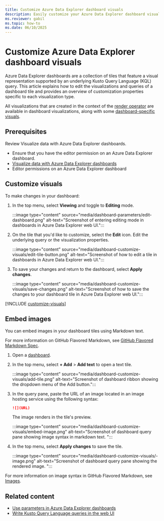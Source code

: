 ```yaml
---
title: Customize Azure Data Explorer dashboard visuals
description: Easily customize your Azure Data Explorer dashboard visuals
ms.reviewer: gabil
ms.topic: how-to
ms.date: 06/10/2025
---
```


# Customize Azure Data Explorer dashboard visuals

Azure Data Explorer dashboards are a collection of tiles that feature a visual representation supported by an underlying Kusto Query Language (KQL) query. This article explains how to edit the visualizations and queries of a dashboard tile and provides an overview of customization properties specific to each visualization type.

All visualizations that are created in the context of the [render operator](/kusto/query/render-operator?view=azure-data-explorer&preserve-view=true#visualization) are available in dashboard visualizations, along with some [dashboard-specific visuals](dashboard-visuals.md).

## Prerequisites

Review Visualize data with Azure Data Explorer dashboards.

* Ensure that you have the editor permission on an Azure Data Explorer dashboard.
* [Visualize data with Azure Data Explorer dashboards](azure-data-explorer-dashboards.md)
* Editor permissions on an Azure Data Explorer dashboard

## Customize visuals

To make changes in your dashboard:

1. In the top menu, select **Viewing** and toggle to **Editing** mode.

    :::image type="content" source="media/dashboard-parameters/edit-dashboard.png" alt-text="Screenshot of entering editing mode in dashboards in Azure Data Explorer web UI.":::

1. On the tile that you'd like to customize, select the **Edit** icon. Edit the underlying query or the visualization properties.

    :::image type="content" source="media/dashboard-customize-visuals/edit-tile-button.png" alt-text="Screenshot of how to edit a tile in dashboards in Azure Data Explorer web UI.":::

1. To save your changes and return to the dashboard, select **Apply changes**.

    :::image type="content" source="media/dashboard-customize-visuals/save-changes.png" alt-text="Screenshot of how to save the changes to your dashboard tile in Azure Data Explorer web UI.":::

[!INCLUDE [customize-visuals](includes/customize-visuals.md)]

## Embed images

You can embed images in your dashboard tiles using Markdown text.

For more information on GitHub Flavored Markdown, see [GitHub Flavored Markdown Spec](https://github.github.com/gfm/).

1. Open a [dashboard](azure-data-explorer-dashboards.md#create-a-new-dashboard).
1. In the top menu, select **+ Add** > **Add text** to open a text tile.

    :::image type="content" source="media/dashboard-customize-visuals/add-tile.png" alt-text="Screenshot of dashboard ribbon showing the dropdown menu of the Add button.":::

1. In the query pane, paste the URL of an image located in an image hosting service using the following syntax:

    ```md
    ![](URL)
    ```

    The image renders in the tile's preview.

    :::image type="content" source="media/dashboard-customize-visuals/embed-image.png" alt-text="Screenshot of dashboard query pane showing image syntax in markdown text. ":::

1. In the top menu, select **Apply changes** to save the tile.

    :::image type="content" source="media/dashboard-customize-visuals/-image.png" alt-text="Screenshot of dashboard query pane showing the rendered image. ":::

For more information on image syntax in GitHub Flavored Markdown, see [Images](https://github.github.com/gfm/#images).

## Related content

* [Use parameters in Azure Data Explorer dashboards](dashboard-parameters.md)
* [Write Kusto Query Language queries in the web UI](web-ui-kql.md)
